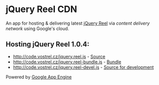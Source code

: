 jQuery Reel CDN
===============

An app for hosting & delivering latest [jQuery Reel][reel]
via *content delivery network* using Google's cloud.

Hosting jQuery Reel 1.0.4:
--------------------------

* http://code.vostrel.cz/jquery.reel.js - [Source][source]
* http://code.vostrel.cz/jquery.reel-bundle.js - [Bundle][bundle]
* http://code.vostrel.cz/jquery.reel-devel.js - [Source for development][development]

[reel]:http://jquery.vostrel.cz/reel
[source]:http://code.vostrel.cz/jquery.reel.js
[bundle]:http://code.vostrel.cz/jquery.reel-bundle.js
[development]:http://code.vostrel.cz/jquery.reel-devel.js
[gae]:http://appengine.google.com

Powered by [Google App Engine][gae]